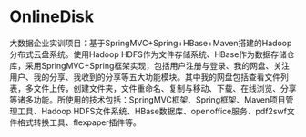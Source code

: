 # OnlineDisk
大数据企业实训项目：基于SpringMVC+Spring+HBase+Maven搭建的Hadoop分布式云盘系统。使用Hadoop HDFS作为文件存储系统、HBase作为数据存储仓库，采用SpringMVC+Spring框架实现，包括用户注册与登录、我的网盘、关注用户、我的分享、我收到的分享等五大功能模块。其中我的网盘包括查看文件列表，多文件上传，创建文件夹，文件重命名、复制与移动、下载、在线浏览、分享等诸多功能。所使用的技术包括：SpringMVC框架、Spring框架、Maven项目管理工具、Hadoop HDFS文件系统、HBase数据库、openoffice服务、pdf2swf文件格式转换工具、flexpaper插件等。
